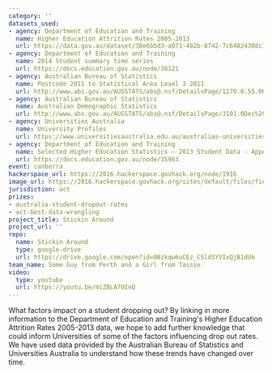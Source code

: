 ```yaml
---
category: ''
datasets_used:
- agency: Department of Education and Training
  name: Higher Education Attrition Rates 2005-2013
  url: https://data.gov.au/dataset/38e6bbd3-a071-482b-8742-7c64824308c1
- agency: Department of Education and Training
  name: 2014 Student summary time series
  url: https://docs.education.gov.au/node/38121
- agency: Australian Bureau of Statistics
  name: Postcode 2011 to Statistical Area Level 3 2011
  url: http://www.abs.gov.au/AUSSTATS/abs@.nsf/DetailsPage/1270.0.55.006July%202011?OpenDocument
- agency: Australian Bureau of Statistics
  name: Australian Demographic Statistics
  url: http://www.abs.gov.au/AUSSTATS/abs@.nsf/DetailsPage/3101.0Dec%202015?OpenDocument
- agency: Universities Australia
  name: University Profiles
  url: https://www.universitiesaustralia.edu.au/australias-universities/university-profiles#.V52Nnfl97X4
- agency: Department of Education and Training
  name: Selected Higher Education Statistics – 2013 Student Data - Appendix 4 - Attrition, success and retention
  url: https://docs.education.gov.au/node/35983
event: canberra
hackerspace_url: https://2016.hackerspace.govhack.org/node/1916
image_url: https://2016.hackerspace.govhack.org/sites/default/files/field/image/images_2.jpg
jurisdiction: act
prizes:
- australia-student-dropout-rates
- act-best-data-wrangling
project_title: Stickin Around
project_url: ''
repo:
  name: Stickin Around
  type: google-drive
  url: https://drive.google.com/open?id=0Bzkqw6uCEz_CSldSYVIxQjB1dUk
team_name: Some Guy from Perth and a Girl from Tassie
video:
  type: youtube
  url: https://youtu.be/miZBLA7OInQ
---
```


What factors impact on a student dropping out? By linking in more information to the Department of Education and Training's Higher Education Attrition Rates 2005-2013 data, we hope to add further knowledge that could inform Universities of some of the factors influencing drop out rates.
We have used data provided by the Australian Bureau of Statistics and Universities Australia to understand how these trends have changed over time.